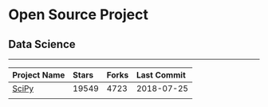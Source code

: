# Open Source Project

## Data Science

---

| Project Name | Stars | Forks | Last Commit |
| :--- | :--- | :--- | :--- |
| [SciPy](https://github.com/scipy/scipy) | 19549 | 4723 | 2018-07-25 |
|  |  |  |  |



